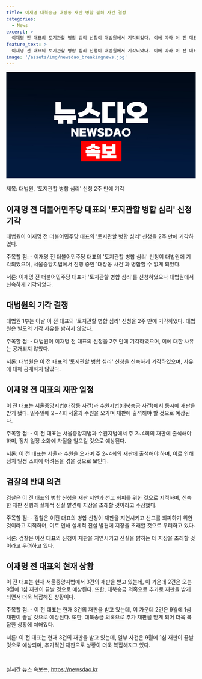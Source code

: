 ```yaml
---
title: 이재명 대북송금 대장동 재판 병합 불허 사건 결정
categories:
  - News
excerpt: >
  이재명 전 대표의 토지관할 병합 심리 신청이 대법원에서 기각되었다. 이에 따라 이 전 대표는 서울중앙지법(대장동 사건)과 수원지법(대북송금 사건)에서 동시에 주 2〜4회의 재판을 받게 되었다. 이러한 변화로 인해 정치 일정 소화에 차질이 예상되고, 빡빡한 업무 일정을 소화하는 데 어려움을 겪을 것으로 보인다.
feature_text: >
  이재명 전 대표의 토지관할 병합 심리 신청이 대법원에서 기각되었다. 이에 따라 이 전 대표는 서울중앙지법(대장동 사건)과 수원지법(대북송금 사건)에서 동시에 주 2〜4회의 재판을 받게 되었다. 이러한 변화로 인해 정치 일정 소화에 차질이 예상되고, 빡빡한 업무 일정을 소화하는 데 어려움을 겪을 것으로 보인다.
image: '/assets/img/newsdao_breakingnews.jpg'
---
```


<p><img src="/assets/img/newsdao_breakingnews.jpg" alt="cryptoinkorea 속보" /></p>

<p>제목: 대법원, '토지관할 병합 심리' 신청 2주 만에 기각</p>

<h2 data-ke-size="size26">이재명 전 더불어민주당 대표의 '토지관할 병합 심리' 신청 기각</h2>

<p data-ke-size="size16">대법원이 이재명 전 더불어민주당 대표의 '토지관할 병합 심리' 신청을 2주 만에 기각하였다.</p>

<p>주목할 점:
- 이재명 전 더불어민주당 대표의 '토지관할 병합 심리' 신청이 대법원에 기각되었으며, 서울중앙지법에서 진행 중인 '대장동 사건'과 병합할 수 없게 되었다.</p>

<p>서론:
이재명 전 더불어민주당 대표가 '토지관할 병합 심리'를 신청하였으나 대법원에서 신속하게 기각되었다.</p>

<h2 data-ke-size="size24">대법원의 기각 결정</h2>

<p data-ke-size="size16">대법원 1부는 이날 이 전 대표의 '토지관할 병합 심리' 신청을 2주 만에 기각하였다. 대법원은 별도의 기각 사유를 밝히지 않았다.</p>

<p>주목할 점:
- 대법원이 이재명 전 대표의 신청을 2주 만에 기각하였으며, 이에 대한 사유는 공개되지 않았다.</p>

<p>서론:
대법원은 이 전 대표의 '토지관할 병합 심리' 신청을 신속하게 기각하였으며, 사유에 대해 공개하지 않았다.</p>

<h2 data-ke-size="size24">이재명 전 대표의 재판 일정</h2>

<p data-ke-size="size16">이 전 대표는 서울중앙지법(대장동 사건)과 수원지법(대북송금 사건)에서 동시에 재판을 받게 됐다. 일주일에 2∼4회 서울과 수원을 오가며 재판에 출석해야 할 것으로 예상된다.</p>

<p>주목할 점:
- 이 전 대표는 서울중앙지법과 수원지법에서 주 2~4회의 재판에 출석해야 하며, 정치 일정 소화에 차질을 일으킬 것으로 예상된다.</p>

<p>서론:
이 전 대표는 서울과 수원을 오가며 주 2~4회의 재판에 출석해야 하며, 이로 인해 정치 일정 소화에 어려움을 겪을 것으로 보인다.</p>

<h2 data-ke-size="size24">검찰의 반대 의견</h2>

<p data-ke-size="size16">검찰은 이 전 대표의 병합 신청을 재판 지연과 선고 회피를 위한 것으로 지적하며, 신속한 재판 진행과 실체적 진실 발견에 지장을 초래할 것이라고 주장했다.</p>

<p>주목할 점:
- 검찰은 이전 대표의 병합 신청이 재판을 지연시키고 선고를 회피하기 위한 것이라고 지적하며, 이로 인해 실체적 진실 발견에 지장을 초래할 것으로 우려하고 있다.</p>

<p>서론:
검찰은 이전 대표의 신청이 재판을 지연시키고 진실을 밝히는 데 지장을 초래할 것이라고 우려하고 있다.</p>

<h2 data-ke-size="size24">이재명 전 대표의 현재 상황</h2>

<p data-ke-size="size16">이 전 대표는 현재 서울중앙지법에서 3건의 재판을 받고 있는데, 이 가운데 2건은 오는 9월에 1심 재판이 끝날 것으로 예상된다. 또한, 대북송금 의혹으로 추가로 재판을 받게 되면서 더욱 복잡해진 상황이다.</p>

<p>주목할 점:
- 이 전 대표는 현재 3건의 재판을 받고 있는데, 이 가운데 2건은 9월에 1심 재판이 끝날 것으로 예상된다. 또한, 대북송금 의혹으로 추가 재판을 받게 되어 더욱 복잡한 상황에 처해있다.</p>

<p>서론:
이 전 대표는 현재 3건의 재판을 받고 있는데, 일부 사건은 9월에 1심 재판이 끝날 것으로 예상되며, 추가적인 재판으로 상황이 더욱 복잡해지고 있다.</p>

<p data-ke-size="size16">&nbsp;</p>
실시간 뉴스 속보는, <a href="https://newsdao.kr" rel="dofollow">https://newsdao.kr</a>


